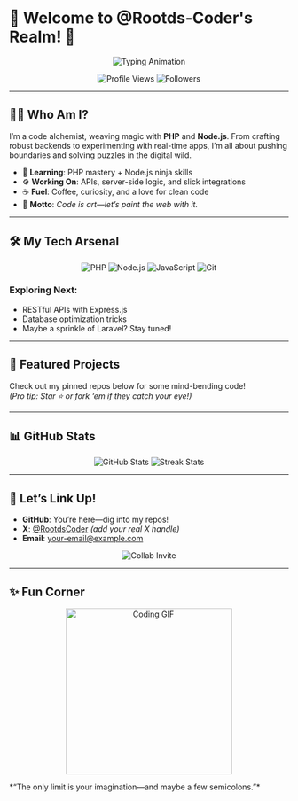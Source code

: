 # 🚀 Welcome to @Rootds-Coder's Realm! 🚀

<p align="center">
  <img src="https://readme-typing-svg.herokuapp.com?font=Fira+Code&size=30&duration=4000&pause=1000&color=00FF00&center=true&vCenter=true&width=600&lines=Hey+There!+I'm+Rootds+Coder;A+PHP+%26+Node.js+Enthusiast;Building+the+Future,+One+Line+at+a+Time" alt="Typing Animation">
</p>

<p align="center">
  <img src="https://komarev.com/ghpvc/?username=Rootds-Coder&label=Profile+Views&color=brightgreen&style=flat" alt="Profile Views">
  <img src="https://img.shields.io/github/followers/Rootds-Coder?label=Followers&style=social" alt="Followers">
</p>

---

## 👨‍💻 Who Am I?
I’m a code alchemist, weaving magic with **PHP** and **Node.js**. From crafting robust backends to experimenting with real-time apps, I’m all about pushing boundaries and solving puzzles in the digital wild.

- 🌱 **Learning**: PHP mastery + Node.js ninja skills  
- ⚙️ **Working On**: APIs, server-side logic, and slick integrations  
- ☕ **Fuel**: Coffee, curiosity, and a love for clean code  
- 🎯 **Motto**: *Code is art—let’s paint the web with it.*

---

## 🛠️ My Tech Arsenal
<p align="center">
  <img src="https://img.shields.io/badge/PHP-777BB4?style=for-the-badge&logo=php&logoColor=white" alt="PHP">
  <img src="https://img.shields.io/badge/Node.js-339933?style=for-the-badge&logo=nodedotjs&logoColor=white" alt="Node.js">
  <img src="https://img.shields.io/badge/JavaScript-F7DF1E?style=for-the-badge&logo=javascript&logoColor=black" alt="JavaScript">
  <img src="https://img.shields.io/badge/Git-F05032?style=for-the-badge&logo=git&logoColor=white" alt="Git">
</p>

### Exploring Next:
- RESTful APIs with Express.js  
- Database optimization tricks  
- Maybe a sprinkle of Laravel? Stay tuned!  

---

## 🌌 Featured Projects
Check out my pinned repos below for some mind-bending code!  
*(Pro tip: Star ⭐ or fork ‘em if they catch your eye!)*

---

## 📊 GitHub Stats
<p align="center">
  <img src="https://github-readme-stats.vercel.app/api?username=Rootds-Coder&show_icons=true&theme=radical" alt="GitHub Stats">
  <img src="https://github-readme-streak-stats.herokuapp.com/?user=Rootds-Coder&theme=radical" alt="Streak Stats">
</p>

---

## 📡 Let’s Link Up!
- **GitHub**: You’re here—dig into my repos!  
- **X**: [@RootdsCoder](https://x.com/RootdsCoder) *(add your real X handle)*  
- **Email**: [your-email@example.com](mailto:your-email@example.com)  

<p align="center">
  <img src="https://img.shields.io/badge/Let’s_Code_Together-FF4500?style=for-the-badge&logo=github" alt="Collab Invite">
</p>

---

## ✨ Fun Corner
<p align="center">
  <img src="https://media.giphy.com/media/26xBI73gWquCTfK6Y/giphy.gif" alt="Coding GIF" width="300">
</p>
*“The only limit is your imagination—and maybe a few semicolons.”*